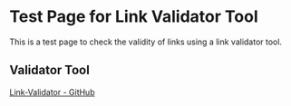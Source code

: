 # Test Page for Link Validator Tool

This is a test page to check the validity of links using a link validator tool.

## Validator Tool

[Link-Validator - GitHub](https://github.com/jeffdruid/link-validator)
